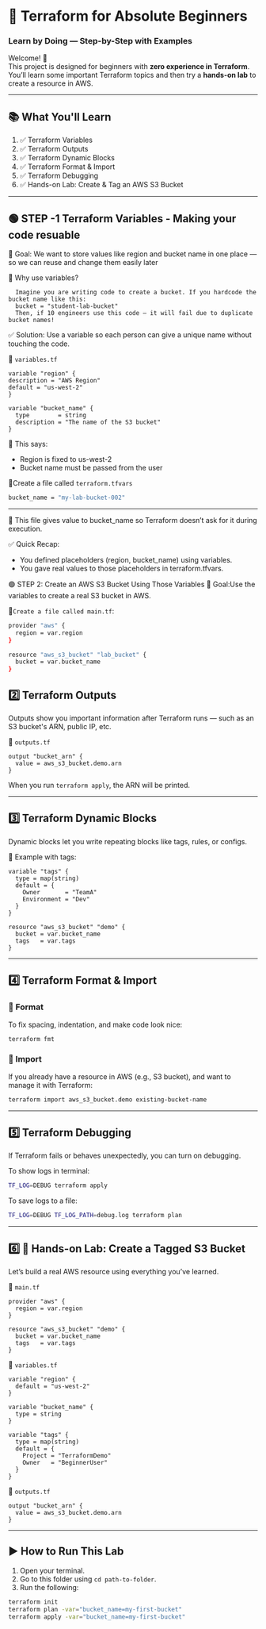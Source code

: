 # 🚀 Terraform for Absolute Beginners  
### Learn by Doing — Step-by-Step with Examples

Welcome! 🙌  
This project is designed for beginners with **zero experience in Terraform**.  
You’ll learn some important Terraform topics and then try a **hands-on lab** to create a resource in AWS.

---

## 📚 What You'll Learn

1. ✅ Terraform Variables  
2. ✅ Terraform Outputs  
3. ✅ Terraform Dynamic Blocks  
4. ✅ Terraform Format & Import  
5. ✅ Terraform Debugging  
6. ✅ Hands-on Lab: Create & Tag an AWS S3 Bucket

---

## 🟢 STEP -1 Terraform Variables - Making your code resuable 
   🎯 Goal: We want to store values like region and bucket name in one place — so we can reuse and change them easily later

   🧠 Why use variables?
   
      Imagine you are writing code to create a bucket. If you hardcode the bucket name like this:
      bucket = "student-lab-bucket"
      Then, if 10 engineers use this code — it will fail due to duplicate bucket names!
      
   ✅ Solution: Use a variable so each person can give a unique name without touching the code.
 

📄 `variables.tf`
```hcl
variable "region" {
description = "AWS Region"
default = "us-west-2"
}

variable "bucket_name" {
  type        = string
  description = "The name of the S3 bucket"
}
```
📌 This says:
- Region is fixed to us-west-2
- Bucket name must be passed from the user

🧾Create a file called `terraform.tfvars`
```bash
bucket_name = "my-lab-bucket-002"
```

---
📌 This file gives value to bucket_name so Terraform doesn’t ask for it during execution.

✅ Quick Recap:
- You defined placeholders (region, bucket_name) using variables.
- You gave real values to those placeholders in terraform.tfvars.

🟢 STEP 2: Create an AWS S3 Bucket Using Those Variables
 🎯 Goal:Use the variables to create a real S3 bucket in AWS.

🧾`Create a file called main.tf`:

```bash 
provider "aws" {
  region = var.region
}

resource "aws_s3_bucket" "lab_bucket" {
  bucket = var.bucket_name
}
```

## 2️⃣ Terraform Outputs

Outputs show you important information after Terraform runs — such as an S3 bucket's ARN, public IP, etc.

📄 `outputs.tf`
```hcl
output "bucket_arn" {
  value = aws_s3_bucket.demo.arn
}
```

When you run `terraform apply`, the ARN will be printed.

---

## 3️⃣ Terraform Dynamic Blocks

Dynamic blocks let you write repeating blocks like tags, rules, or configs.

📄 Example with tags:
```hcl
variable "tags" {
  type = map(string)
  default = {
    Owner       = "TeamA"
    Environment = "Dev"
  }
}

resource "aws_s3_bucket" "demo" {
  bucket = var.bucket_name
  tags   = var.tags
}
```

---

## 4️⃣ Terraform Format & Import

### 🧹 Format

To fix spacing, indentation, and make code look nice:
```bash
terraform fmt
```

### 🔄 Import

If you already have a resource in AWS (e.g., S3 bucket), and want to manage it with Terraform:
```bash
terraform import aws_s3_bucket.demo existing-bucket-name
```

---

## 5️⃣ Terraform Debugging

If Terraform fails or behaves unexpectedly, you can turn on debugging.

To show logs in terminal:
```bash
TF_LOG=DEBUG terraform apply
```

To save logs to a file:
```bash
TF_LOG=DEBUG TF_LOG_PATH=debug.log terraform plan
```

---

## 6️⃣ 🧪 Hands-on Lab: Create a Tagged S3 Bucket

Let’s build a real AWS resource using everything you’ve learned.

📄 `main.tf`
```hcl
provider "aws" {
  region = var.region
}

resource "aws_s3_bucket" "demo" {
  bucket = var.bucket_name
  tags   = var.tags
}
```

📄 `variables.tf`
```hcl
variable "region" {
  default = "us-west-2"
}

variable "bucket_name" {
  type = string
}

variable "tags" {
  type = map(string)
  default = {
    Project = "TerraformDemo"
    Owner   = "BeginnerUser"
  }
}
```

📄 `outputs.tf`
```hcl
output "bucket_arn" {
  value = aws_s3_bucket.demo.arn
}
```

---

## ▶️ How to Run This Lab

1. Open your terminal.
2. Go to this folder using `cd path-to-folder`.
3. Run the following:

```bash
terraform init
terraform plan -var="bucket_name=my-first-bucket"
terraform apply -var="bucket_name=my-first-bucket"
```

